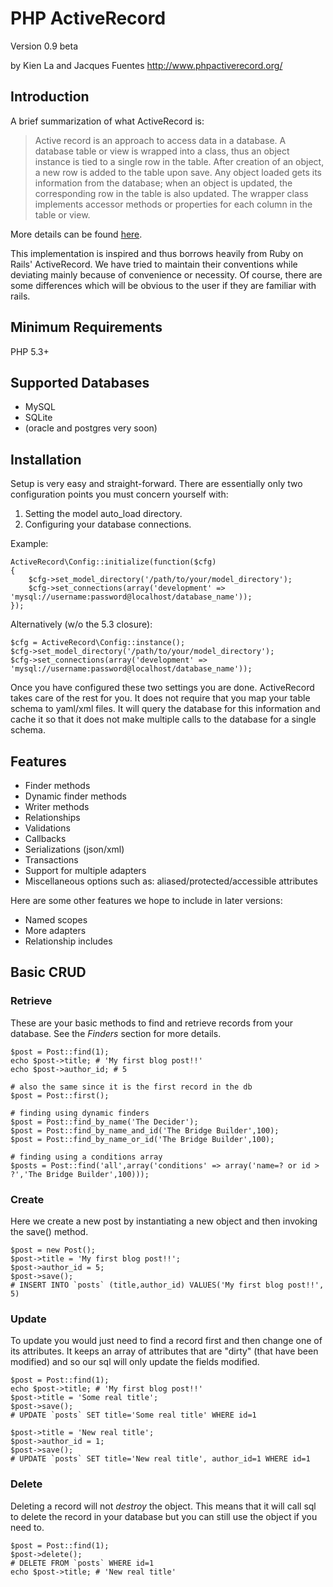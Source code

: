 # PHP ActiveRecord #

Version 0.9 beta

by Kien La and Jacques Fuentes
http://www.phpactiverecord.org/

## Introduction ##
A brief summarization of what ActiveRecord is:

> Active record is an approach to access data in a database. A database table or view is wrapped into a class,
> thus an object instance is tied to a single row in the table. After creation of an object, a new row is added to
> the table upon save. Any object loaded gets its information from the database; when an object is updated, the
> corresponding row in the table is also updated. The wrapper class implements accessor methods or properties for
> each column in the table or view.

More details can be found [here](http://en.wikipedia.org/wiki/Active_record_pattern).

This implementation is inspired and thus borrows heavily from Ruby on Rails' ActiveRecord.
We have tried to maintain their conventions while deviating mainly because of convenience or necessity.
Of course, there are some differences which will be obvious to the user if they are familiar with rails.

## Minimum Requirements ##

PHP 5.3+

## Supported Databases ##

- MySQL
- SQLite
- (oracle and postgres very soon)

## Installation ##

Setup is very easy and straight-forward. There are essentially only two configuration points you must concern yourself with:

1. Setting the model auto_load directory.
2. Configuring your database connections.

Example:

    ActiveRecord\Config::initialize(function($cfg)
    {
	    $cfg->set_model_directory('/path/to/your/model_directory');
	    $cfg->set_connections(array('development' => 'mysql://username:password@localhost/database_name'));
    });

Alternatively (w/o the 5.3 closure):

    $cfg = ActiveRecord\Config::instance();
    $cfg->set_model_directory('/path/to/your/model_directory');
    $cfg->set_connections(array('development' => 'mysql://username:password@localhost/database_name'));

Once you have configured these two settings you are done. ActiveRecord takes care of the rest for you.
It does not require that you map your table schema to yaml/xml files. It will query the database for this information and
cache it so that it does not make multiple calls to the database for a single schema.

## Features ##

- Finder methods
- Dynamic finder methods
- Writer methods
- Relationships
- Validations
- Callbacks
- Serializations (json/xml)
- Transactions
- Support for multiple adapters
- Miscellaneous options such as: aliased/protected/accessible attributes

Here are some other features we hope to include in later versions:
- Named scopes
- More adapters
- Relationship includes

## Basic CRUD ##

### Retrieve ###
These are your basic methods to find and retrieve records from your database.
See the *Finders* section for more details.

	$post = Post::find(1);
	echo $post->title; # 'My first blog post!!'
	echo $post->author_id; # 5

	# also the same since it is the first record in the db
	$post = Post::first();

	# finding using dynamic finders
	$post = Post::find_by_name('The Decider');
	$post = Post::find_by_name_and_id('The Bridge Builder',100);
	$post = Post::find_by_name_or_id('The Bridge Builder',100);

	# finding using a conditions array
	$posts = Post::find('all',array('conditions' => array('name=? or id > ?','The Bridge Builder',100)));

### Create ###
Here we create a new post by instantiating a new object and then invoking the save() method.

	$post = new Post();
	$post->title = 'My first blog post!!';
	$post->author_id = 5;
	$post->save();
	# INSERT INTO `posts` (title,author_id) VALUES('My first blog post!!', 5)

### Update ###
To update you would just need to find a record first and then change one of its attributes.
It keeps an array of attributes that are "dirty" (that have been modified) and so our
sql will only update the fields modified.

	$post = Post::find(1);
	echo $post->title; # 'My first blog post!!'
	$post->title = 'Some real title';
	$post->save();
	# UPDATE `posts` SET title='Some real title' WHERE id=1

	$post->title = 'New real title';
	$post->author_id = 1;
	$post->save();
	# UPDATE `posts` SET title='New real title', author_id=1 WHERE id=1

### Delete ###
Deleting a record will not *destroy* the object. This means that it will call sql to delete
the record in your database but you can still use the object if you need to.

	$post = Post::find(1);
	$post->delete();
	# DELETE FROM `posts` WHERE id=1
	echo $post->title; # 'New real title'

